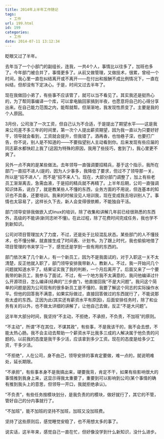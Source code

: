 ```yaml
---
title: 2014年上半年工作随记
tags:
  - 工作
url: 199.html
id: 199
categories:
  - 工作
date: 2014-07-11 13:12:34
---
```


眨眼又过了半年。 

去年当了一个小部门的副组长，连我，一共4个人，事情比以往多了，加班也多了。今年部门被合并了，事情更多了。从前又做管理，又做技术，很累，曾经一个时间，我心里一直在纠结离开或不离开——在付出和报酬不成比例情况下，一直在纠结，但却没有下定决心。于是，时间又过去半年了。 

现在我做回小弟了，有些事不应该管了，就可以当不看见了。其实我还是挺热心的，为了帮同事编译一个库，可以拿电脑回家搞到半夜，也愿意将自己的心得分享出来。在自己能力范围之内，能帮就帮。但渐渐地，我发现性质变了。主要是我的个人原因。 

3月份，公司涨了一次工资，但自己认为不合适，于是提出了期望水平——这是我来公司差不多三年的时间里，第一次个人提出薪资期望，因为我一直以为只要好好干，领导就会看到，工资就会提升，但我错了。酒再香，也怕巷子深，也要打广告，你不说，别人是不知道的——不要指望别人主动看到你。后来发现有些应届的同志薪水都快赶上我了(这因为特殊的原因，我用了些技巧，套到了)，我心里更不爽了。 

另外一点不爽的是某些做法。去年领导一直强调要招精兵，基于这个指示，我所在部门一直招不进人(是的，因为人少事多，我降低了要求，但过不了领导那一关，所以是“招不进人”，而不是“招不来人”)。现在，大部分部门调整了，加上有些老员工渐渐离去，急需血液，于是招的精兵就不再精了。上半年后期，公司一直强调知识体系，说白了，就是教某些人不懂的东西，业务方面的不用说，但连基本的知识也不具备，还要培训。我来的时候没见人培训我，现在变成我去培训别人了。事情也太容易了，这样长久下去，新人会变得很依赖，不能独自干活。 

部门领导安排我做嵌入式linux的培训，除了收集和讲解几年前已经很熟悉的东西外，高级的不能讲(新同志听不懂)。在此过程，除了花费时间完成任务，我也学不到新知识。 

公司对项目管理加大了力度，不过，还是处于比较混乱状态。某些部门的人不懂技术，也不懂分解，就直接生成了时间表、计划书。为了跟上时代，我也偷偷地借了项目管理的书来学习一下，感觉还是学到一些有用的东西的。 

部门依次来了几个新人，有一个新员工，因为不是我面试的，对于入职这一关不太清楚，反正他就入职了，部门领导安排我带新人，教新人。不过，我一开始问几个问题就知道水平了。结果证实我了我的判断，一个月后离开了。后面又来了一个要我带的新员工，我参与了面试，不过，有一个地方我不太满意的，我问他编译过什么开源项目，怎么编译(经典的“三步曲”)，他直接回我“不是大问题”。我问这个简单的问题是因为公司现有的很多新员工是不懂的，我要了解这个同志的实际操作水平。但他的回答我不满意，如果实际做过，直接回答做过的东西就行了，不能说那些太虚的东西。正因为此(其实还有薪资水平有原因)，后面安排任务时，除了和业务有关的以外，也不做太详细的讲解了，让他自己去做，反正“不是大问题”。 

这半年大部分时间，我坚持“不主动，不拒绝，不承担，不负责，不加班”的原则。 

“不主动”，所谓“不在其位，不谋其政”，有些事，不是我该干的，我不会去想，不能太热心肠。我不会主动去帮助一个薪资水平比我多三成的人解决属于他负责的问题的。以前我的态度是我干多少活，应该拿到多少工资。现在的态度是给多少工资，干多少活。 

“不拒绝”，人在公司，身不由己，领导安排的事肯定要做，难一点的，就说明难处，延长期限。

“不承担”，有些事本身不是我搞出来，硬要我背，肯定不干，如果有些影响很大的事情推到我身上来，这显示得我太重要了，重要到可以影响到公司(某个事情的确有推到我头上的意思，但领导一开口，我就拒绝承认)。 
 
“不负责”，有些任务按模块划分，是我负责的的模块，做好就行了，其它的不管，管好自己的分内事就行了。

“不加班”，能不加班的坚持不加班，加班又没加班费。 

坚持了这些原则后，感觉睡觉安稳了，也不用想太多的事了。

说实话，这半年来，感觉自己一直在忙，但好像没学到什么新知识，没什么进步。
